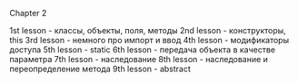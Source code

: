 Chapter 2

1st lesson - классы, объекты, поля, методы
2nd lesson - конструкторы, this
3rd lesson - немного про импорт и ввод
4th lesson - модификаторы доступа
5th lesson - static
6th lesson - передача объекта в качестве параметра
7th lesson - наследование
8th lesson - наследование и переопределение метода
9th lesson - abstract
